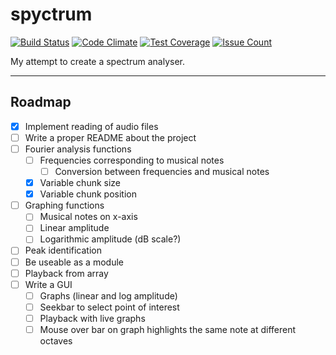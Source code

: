 # spyctrum #

[![Build Status](https://api.travis-ci.com/joshbarrass/spyctrum.svg?branch=master)](https://travis-ci.com/joshbarrass/spyctrum)
[![Code Climate](https://codeclimate.com/github/joshbarrass/spyctrum/badges/gpa.svg)](https://codeclimate.com/github/joshbarrass/spyctrum)
[![Test Coverage](https://codeclimate.com/github/joshbarrass/spyctrum/badges/coverage.svg)](https://codeclimate.com/github/joshbarrass/spyctrum/coverage)
[![Issue Count](https://codeclimate.com/github/joshbarrass/spyctrum/badges/issue_count.svg)](https://codeclimate.com/github/joshbarrass/spyctrum)

My attempt to create a spectrum analyser.

------------------------------------------------------------

## Roadmap

- [X] Implement reading of audio files
- [ ] Write a proper README about the project 
- [ ] Fourier analysis functions
    - [ ] Frequencies corresponding to musical notes
        - [ ] Conversion between frequencies and musical notes
    - [X] Variable chunk size
    - [X] Variable chunk position
- [ ] Graphing functions
    - [ ] Musical notes on x-axis
    - [ ] Linear amplitude
    - [ ] Logarithmic amplitude (dB scale?)
- [ ] Peak identification
- [ ] Be useable as a module
- [ ] Playback from array
- [ ] Write a GUI
    - [ ] Graphs (linear and log amplitude)
    - [ ] Seekbar to select point of interest
    - [ ] Playback with live graphs
    - [ ] Mouse over bar on graph highlights the same note at different octaves
